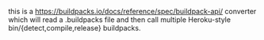 this is a https://buildpacks.io/docs/reference/spec/buildpack-api/ converter which will read a .buildpacks file and then call multiple Heroku-style bin/{detect,compile,release} buildpacks.
